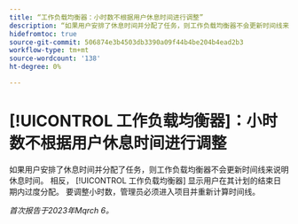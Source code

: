 ```yaml
---
title: “工作负载均衡器：小时数不根据用户休息时间进行调整”
description: “如果用户安排了休息时间并分配了任务，则工作负载均衡器不会更新时间线来记录休息时间。 相反，工作负载均衡器显示用户在其计划关闭的天数内被过度分配。 要调整小时数，管理员必须进入项目并重新计算时间线。
hidefromtoc: true
source-git-commit: 506874e3b4503db3390a09f44b4be204b4ead2b3
workflow-type: tm+mt
source-wordcount: '138'
ht-degree: 0%

---
```



# [!UICONTROL 工作负载均衡器]：小时数不根据用户休息时间进行调整

如果用户安排了休息时间并分配了任务，则工作负载均衡器不会更新时间线来说明休息时间。 相反， [!UICONTROL 工作负载均衡器] 显示用户在其计划的结束日期内过度分配。 要调整小时数，管理员必须进入项目并重新计算时间线。

_首次报告于2023年Mqrch 6。_

